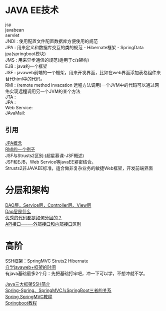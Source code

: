 # JAVA EE技术  
jsp  
javabean  
servlet  
JNDI : 使用配置文件配置数据库方便使用的规范  
JPA : 用来定义和数据库交互的类的规范 - Hibernate框架 - SpringData jpa(springboot模块)  
JMS : 用来异步通信的规范(适用于c/s架构)   
EJB : java的一个框架  
JSF : javaweb前端的一个框架，用来开发界面，比如在web界面添加表格组件来替代html中的<table>代码。  
RMI : (remote method invacation 远程方法调用)一个JVM中的代码可以通过网络实现远程调用另一个JVM的某个方法   
JTA :  
JPA :  
Web Service:  
JAvaMail:  

## 引用  
[JPA概念](https://segmentfault.com/a/1190000022465115)  
[RMI的一个例子](https://www.liaoxuefeng.com/wiki/1252599548343744/1323711850348577)  
JSF与Strusts2区别:(超星慕课-JSF概述)  
JSF和EJB，Web Service等javaEE紧密结合。  
Strusts2非JAVAEE标准，适合做非复杂业务的敏捷Web框架，开发前端界面  




# 分层和架构  
[DAO层，Service层，Controller层、View层](https://blog.csdn.net/zdwzzu2006/article/details/6053006)  
[Dao层是什么](https://www.jianshu.com/p/8c3789d56d95)  
[优秀的代码都是如何分层的？](https://cloud.tencent.com/developer/article/1480978)  
[API接口------外部接口和内部接口区别](https://blog.csdn.net/loner_fang/article/details/82798975)  




# 高阶  
SSH框架：SpringMVC  Struts2  Hibernate  
[自学javaweb+框架的时间](https://zhidao.baidu.com/question/447270880?bd_page_type=0&pu=&init=middle)  
有java基础最多2个月：先把基础打牢吧，冲一下可以学，不想冲就不学。  

[Java三大框架SSH简介](https://blog.csdn.net/BaiCangZhiDian/article/details/80885097?utm_medium=distribute.pc_relevant_t0.none-task-blog-BlogCommendFromBaidu-1.control&dist_request_id=&depth_1-utm_source=distribute.pc_relevant_t0.none-task-blog-BlogCommendFromBaidu-1.control)  
[Spring-Spring、SpringMVC与SpringBoot三者的关系](https://www.jianshu.com/p/447a2de60ffc)  
[Spring,SpringMVC教程](https://www.w3cschool.cn/wkspring/dcu91icn.html)  
[Springboot教程](https://www.yiibai.com/spring-boot/)  
